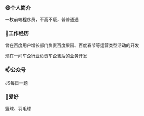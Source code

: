 ### 😄个人简介

一枚前端程序员，不高不瘦，普普通通

### 🔭工作经历

曾在百度用户增长部门负责百度果园、百度春节等运营类型活动的开发

现在一间车企行业负责车企售后的业务开发

### 📫公众号

JS每日一题


### 👯爱好

篮球、羽毛球









<!--
**huihuiha/huihuiha** is a ✨ _special_ ✨ repository because its `README.md` (this file) appears on your GitHub profile.

Here are some ideas to get you started:

- 🔭 I’m currently working on ...
- 🌱 I’m currently learning ...
- 👯 I’m looking to collaborate on ...
- 🤔 I’m looking for help with ...
- 💬 Ask me about ...
- 📫 How to reach me: ...
- 😄 Pronouns: ...
- ⚡ Fun fact: ...
-->
